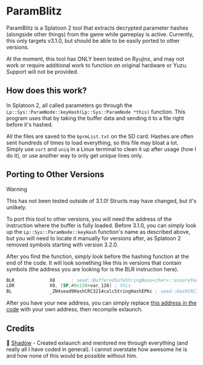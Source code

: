 # ParamBlitz
ParamBlitz is a Splatoon 2 tool that extracts decrypted parameter hashes (alongside other things) from the game while gameplay is active. Currently, this only targets v3.1.0, but should be able to be easily ported to other versions.

At the moment, this tool has ONLY been tested on Ryujinx, and may not work or require additional work to function on original hardware or Yuzu. Support will not be provided.

## How does this work?
In Splatoon 2, all called parameters go through the `Lp::Sys::ParamNode::keyHash(Lp::Sys::ParamNode *this)` function. This program uses that by taking the buffer data and sending it to a file right before it's hashed.

All the files are saved to the `bprmList.txt` on the SD card. Hashes are often sent hundreds of times to load everything, so this file may bloat a lot. Simply use `sort` and `uniq` in a Linux terminal to clean it up after usage (how I do it), or use another way to only get unique lines only.

## Porting to Other Versions
> [!WARNING]  
> This has not been tested outside of 3.1.0! Structs may have changed, but it's unlikely.

To port this tool to other versions, you will need the address of the instruction where the buffer is fully loaded. Before 3.1.0, you can simply look up the `Lp::Sys::ParamNode::keyHash` function's name as described above, but you will need to locate it manually for versions after, as Splatoon 2 removed symbols starting with version 3.2.0.

After you find the function, simply look before the hashing function at the end of the code. It will look something like this in versions that contain symbols (the address you are looking for is the BLR instruction here).
```asm
BLR             X8      ; sead::BufferedSafeStringBase<char>::assureTerminationImpl_(void)
LDR             X0, [SP,#0x130+var_120] ; this
BL              _ZN4sead9HashCRC3214calcStringHashEPKc ; sead::HashCRC32::calcStringHash(char const*)
``` 

After you have your new address, you can simply replace [this address in the code](https://github.com/ashbinary/ParamBlitz/blob/main/source/program/main.cpp#L99) with your own address, then recompile exlaunch.

## Credits
💖 [Shadów](https://x.com/shadowninja108) - Created exlaunch and mentored me through everything (and really all I have coded in general). I cannot overstate how awesome he is and how none of this would be possible without him.
